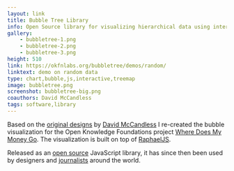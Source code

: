```yaml
---
layout: link
title: Bubble Tree Library
info: Open Source library for visualizing hierarchical data using interactive radial bubble trees.
gallery:
    - bubbletree-1.png
    - bubbletree-2.png
    - bubbletree-3.png
height: 510
link: https://okfnlabs.org/bubbletree/demos/random/
linktext: demo on random data
type: chart,bubble,js,interactive,treemap
image: bubbletree.png
screenshot: bubbletree-big.png
coauthors: David McCandless
tags: software,library
---
```


Based on the [original designs](https://www.flickr.com/photos/okfn/4624235540/in/set-72157623975681301/) by [David McCandless](https://www.informationisbeautiful.net/) I re-created the bubble visualization for the Open Knowledge Foundations project [Where Does My Money Go](https://wheredoesmymoneygo.org/bubbletree-map.html). The visualization is built on top of [RaphaelJS](https://raphaeljs.com/).

Released as an [open source](https://github.com/okfn/bubbletree/) JavaScript library, it has since then been used by designers and [journalists](https://www.guardian.co.uk/news/datablog/interactive/2011/oct/26/public-spending-uk-government-department?CMP=twt_gu) around the world.
